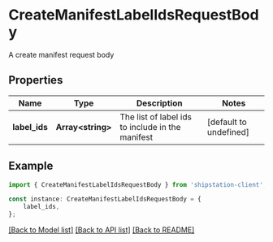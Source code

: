 # CreateManifestLabelIdsRequestBody

A create manifest request body

## Properties

Name | Type | Description | Notes
------------ | ------------- | ------------- | -------------
**label_ids** | **Array&lt;string&gt;** | The list of label ids to include in the manifest | [default to undefined]

## Example

```typescript
import { CreateManifestLabelIdsRequestBody } from 'shipstation-client';

const instance: CreateManifestLabelIdsRequestBody = {
    label_ids,
};
```

[[Back to Model list]](../README.md#documentation-for-models) [[Back to API list]](../README.md#documentation-for-api-endpoints) [[Back to README]](../README.md)
